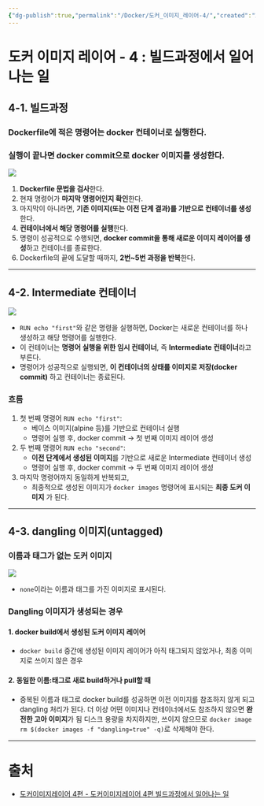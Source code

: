 ```yaml
---
{"dg-publish":true,"permalink":"/Docker/도커_이미지_레이어-4/","created":"2025-04-21T01:10:36.036+09:00"}
---
```


# 도커 이미지 레이어 - 4 : 빌드과정에서 일어나는 일
## 4-1. 빌드과정
### Dockerfile에 적은 명령어는 docker 컨테이너로 실행한다.
### 실행이 끝나면 docker commit으로 docker 이미지를 생성한다.
![](https://i.imgur.com/09ItKK1.png)
1. **Dockerfile 문법을 검사**한다.
2. 현재 명령어가 **마지막 명령어인지 확인**한다.
3. 마지막이 아니라면, **기존 이미지(또는 이전 단계 결과)를 기반으로 컨테이너를 생성**한다.
4. **컨테이너에서 해당 명령어를 실행**한다.
5. 명령이 성공적으로 수행되면, **docker commit을 통해 새로운 이미지 레이어를 생성**하고 컨테이너를 종료한다.
6. Dockerfile의 끝에 도달할 때까지, **2번~5번 과정을 반복**한다.
---
## 4-2. Intermediate 컨테이너
![](https://i.imgur.com/aKGANiw.png)
- `RUN echo "first"`와 같은 명령을 실행하면, Docker는 새로운 컨테이너를 하나 생성하고 해당 명령어를 실행한다.
- 이 컨테이너는 **명령어 실행을 위한 임시 컨테이너**, 즉 **Intermediate 컨테이너**라고 부른다.
- 명령어가 성공적으로 실행되면, **이 컨테이너의 상태를 이미지로 저장(docker commit)** 하고 컨테이너는 종료된다.
### 흐름
1. 첫 번째 명령어 `RUN echo "first"`:
   - 베이스 이미지(alpine 등)를 기반으로 컨테이너 실행
   - 명령어 실행 후, docker commit → 첫 번째 이미지 레이어 생성
2. 두 번째 명령어 `RUN echo "second"`:
   - **이전 단계에서 생성된 이미지**를 기반으로 새로운 Intermediate 컨테이너 생성
   - 명령어 실행 후, docker commit → 두 번째 이미지 레이어 생성
3. 마지막 명령어까지 동일하게 반복되고,  
   - 최종적으로 생성된 이미지가 `docker images` 명령어에 표시되는 **최종 도커 이미지** 가 된다.
---
## 4-3. dangling 이미지(untagged)
### 이름과 태그가 없는 도커 이미지
![](https://i.imgur.com/FQAYllw.png)
- `none`이라는 이름과 태그를 가진 이미지로 표시된다.
### Dangling 이미지가 생성되는 경우
#### 1.  docker build에서 생성된 도커 이미지 레이어
- `docker build` 중간에 생성된 이미지 레이어가 아직 태그되지 않았거나,  최종 이미지로 쓰이지 않은 경우
#### 2. 동일한 이름:태그로 새로 build하거나 pull할 때
- 중복된 이름과 태그로 docker build를 성공하면 이전 이미지를 참조하지 않게 되고 dangling 처리가 된다.
더 이상 어떤 이미지나 컨테이너에서도 참조하지 않으면 **완전한 고아 이미지**가 됨
디스크 용량을 차지하지만, 쓰이지 않으므로 `docker image rm $(docker images -f "dangling=true" -q)`로 삭제해야 한다.

---
# 출처
- [도커이미지레이어 4편 - 도커이미지레이어 4편 빌드과정에서 일어나는 일](https://malwareanalysis.tistory.com/222)